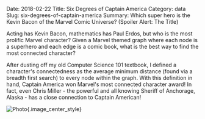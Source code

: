 Date: 2018-02-22
Title: Six Degrees of Captain America 
Category: data
Slug: six-degrees-of-captain-america
Summary: Which super hero is the Kevin Bacon of the Marvel Comic Universe? (Spoiler Alert: The Title)

Acting has Kevin Bacon, mathematics has Paul Erdos, but who is the most prolific 
Marvel character? Given a Marvel themed graph where each node is a superhero
and each edge is a comic book, what is the best way to find the most connected character? 

After dusting off my old Computer Science 101 textbook, I defined a character's
connectedness as the average minimum distance (found via a breadth first search) to 
every node within the graph. With this definition in hand, Captain America won 
Marvel's most connected character award! In fact, even Chris Miller - the powerful and 
all knowing Sheriff of Anchorage, Alaska - has a close connection to Captain American!   

![Photo]({attach}/assets/data/2018/six-degrees-of-captain-america.png){.image_center_style}
